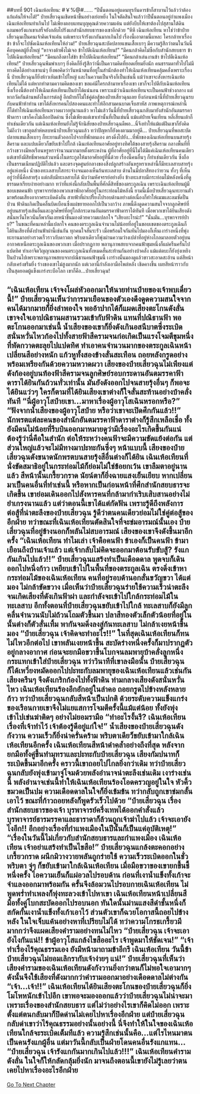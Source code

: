 ##บทที่ 901 เฉินเห้อเทียน: #￥%@#……
“ปีนั้นตอนอยู่แดนทุรกันดารข้าก็สาบานไว้แล้วว่าต้องแก้แค้นให้จงได้!” ป๋ายเสี่ยวฉุนเชิดหน้าขึ้นอย่างเย่อหยิ่ง ในใจตัดสินใจแล้วว่าปีนั้นตอนอยู่กำแพงเมือง เฉินเห้อเทียนทำเกินไป ไม่เพียงตอบแทนบุญคุณด้วยความแค้น แต่ยังบีบให้เขาต้องไปสุสานใต้ดิน แถมพอรังแกเขาเสร็จยังกลับไปรังแกสำนักสยบธารของเขาอีกด้วย
“หึหึ เฉินเห้อเทียน หาใช่ว่าข้าป๋ายเสี่ยวฉุนเป็นคนเจ้าคิดเจ้าแค้น แต่เพราะเจ้ารังแกกันมากเกินไป เรื่องนี้เอาตามนี้แหละ ใครกล้าหาเรื่องข้า ข้าก็จะไปซัดเฉินเห้อเทียนให้อ่วม!” ป๋ายเสี่ยวฉุนสะบัดปลายแขนเสื้อเบาๆ มีความรู้สึกว่าตนในวันน็คือบุคคลผู้ยิ่งใหญ่
“หาจางต้าพั่งไม่เจอ ข้าไปตีเฉินเห้อเทียน!”
“มีคนกล้าคิดไม่ซือกับสำนักสยบธาร ข้าไปตีเฉินเห้อเทียน!”
“มีคนถลึงตาใส่ข้า ข้าไปตีเฉินเห้อเทียน!”
“มีคนกล้าเล่นงานข้า ข้าไปตีเฉินเห้อเทียน!” ป๋ายเสี่ยวฉุนพึมพำเบาๆ ยิ่งคิดก็ยิ่งรู้สึกว่านี่เป็นความคิดที่ยอดเยี่ยมยิ่งนัก คนธรรมดาทั่วไปไม่มีทางคิดได้อย่างเขาแน่ๆ
ยิ่งพอคิดว่าวันหน้าตนที่อยู่ในสำนักต้องทำให้เฉินเห้อเทียนคลุ้มคลั่งเพราะเรื่องนี้ ป๋ายเสี่ยวฉุนก็ยิ่งห้าวเหิมเข้าไปใหญ่
และในความเป็นจริงก็เป็นเช่นนี้ แม้ว่าเขาจะสังหารเฉินเห้อเทียนไม่ได้ แต่หากทำตามความคิดของเขา ขอแค่มีใครกล้ามาหาเรื่องเขา เขาก็จะไปตีกับเฉินเห้อเทียน ซึ่งเรื่องนี้ต้องทำให้เฉินเห้อเทียนเป็นบ้าได้แน่นอน
เพราะแม้ว่าเฉินเห้อเทียนจะเป็นคนฟ้าช่วงกลาง แต่หากวัดกันด้านพลังในการต่อสู้ อีกฝ่ายก็ไม่ใช่คู่ต่อสู้ของป๋ายเสี่ยวฉุนเลย ยิ่งก่อนหน้านี้ที่ป๋ายเสี่ยวฉุนรบกับคนฟ้าห้าท่าน เขาได้สังหารคนไปสองคนและทำให้อีกสามคนบาดเจ็บสาหัส ภาพเหตุการณ์เหล่านี้ก็ได้ทำให้เฉินเห้อเทียนหวาดผวาอยู่นานแล้ว
หาไม่แล้ววันนี้ที่ป๋ายเสี่ยวฉุนกลับมายังสำนักอันตมรรคาฟ้าดารา เขาก็คงไม่เลือกปิดด่าน ซึ่งไม่เพียงแต่เขาเท่านั้นที่เป็นเช่นนี้ แม้แต่ป๋ายเจิ้นเทียน หลี่เสี่ยนเต้าก็ทำเช่นเดียวกัน
แต่เฉินเห้อเทียนยังไม่รู้จักนิสัยของป๋ายเสี่ยวฉุนดีพอ...นี่จึงทำให้แม้แต่ฝันเขาก็ยังคิดไม่ถึงว่า เขาอุตส่าห์หลบหน้าป๋ายเสี่ยวฉุนแล้ว ทว่าปัญหาก็ยังคงตามมาอยู่ดี...
ป๋ายเสี่ยวฉุนที่พอสะบัดปลายแขนเสื้อเบาๆ ก็ทะยานตัวออกไปจากที่พักตนเอง ตรงดิ่งไปยัง...ที่พักของเฉินเห้อเทียนบนสายรุ้งสีคราม และแปบเดียวก็ขยับเข้าไปใกล้
เฉินเห้อเทียนอาศัยอยู่ทางทิศใต้ของสายรุ้งสีคราม กลางพื้นที่ที่กว้างขวางมีหอเรือนหรูหราจำนวนมากมายตั้งตระหง่าน ผู้ที่อาศัยอยู่ที่นี่ไม่ได้มีแค่เฉินเห้อเทียนคนเดียว แต่เขายังมีสิทธิ์พาคนส่วนหนึ่งในตระกูลให้มาอาศัยอยู่ที่นี่ด้วย
เรื่องนี้คนอื่นๆ ก็ทำเช่นเดียวกัน ซึ่งถือเป็นธรรมเนียมปฏิบัติไปแล้ว
และตรงจุดศูนย์กลางของสิ่งปลูกสร้างอันหรูหราเหล่านี้ก็มีทะเลสาบสายรุ้งอยู่แห่งหนึ่ง น้ำของทะเลสาบใสกระจ่างจนมองเห็นก้นทะเลสาบ ด้านในมีปลาสีทองว่ายวน ทั้งๆ ที่เห็นอยู่ว่าที่นี่คือสายรุ้ง แต่กลับมีทะเลสาบได้ นับว่ามหัศจรรย์อย่างยิ่ง
ข้างทะเสาบมีกระท่อมไม้หลังหนึ่งที่ดูธรรมดาเรียบง่ายอย่างมาก ทว่าที่แห่งนี้กลับเป็นพื้นที่ศักดิ์สิทธิ์ของตระกูลเฉิน เพราะเฉินเห้อเทียนผู้มีขอบเขตคนฟ้า บุรพาจารย์ของพวกเขาพักอาศัยอยู่ในกระท่อมไม้หลังนี้
ยามนี้เมื่อป๋ายเสี่ยวฉุนทะยานตัวมาพร้อมเสียงอากาศระเบิดดังลั่น สายฟ้าที่ผ่าเปรี้ยงไปรอบด้านอย่างต่อเนื่องก็ทำให้เมฆและลมซัดปั่นป่วน ฟ้าดินเกิดเป็นคลื่นบิดเบือนซึ่งแผ่ขยายออกไปเป็นวงกว้าง
ภาพนี้ดึงดูดความสนใจจากลูกศิษย์ที่อยู่บนสายรุ้งเส้นอื่นและลูกศิษย์ที่อยู่ใกล้กระดานอันตมรรคาฟ้าดาราได้ทันที เมื่อพวกเขาได้ยินเสียงดังสนั่นหวั่นไหวนั่นก็พากันเงยหน้าขึ้นมองด้วยความแปลกใจ
“เสียงอะไรน่ะ!”
“นั่นมัน...บุรพาจารย์ป๋าย?”
ในขณะที่คนเหล่านี้แปลกใจ คนของตระกูลเฉินจำนวนไม่น้อยที่อยู่ในขอบเขตของตระกูลเฉินก็ได้ยินเสียงที่ดังปานฟ้าผ่านี้เช่นกัน ทุกคนใจสั่นระรัว เมื่อพร้อมใจกันหันไปมองก็เห็นเงาร่างหนึ่งที่พุ่งทะยานมาอย่างรวดเร็วราวกับดาวตก พริบตาเดียวก็พุ่งผ่านความว่างเปล่าที่อยู่ห่างไกลมาลอยตัวอยู่บนอากาศเหนือตระกูลเฉินของพวกเขา
เมื่อปรากฏกาย พลานุภาพสยบจากคนฟ้าขุมหนึ่งก็แผ่ครืนครั่นไปแปดทิศ ทำเอาจิตวิญญาณของคนตระกูลเฉินทั้งหมดสั่นสะท้านกันอย่างบ้าคลั่ง แม้แต่ตบะก็ยังยุ่งเหยิงปั่นป่วนไปเพราะพลานุภาพสยบจากปณิธานคนฟ้าขุมนี้
เงาร่างนั้นมองดูแล้วขาวสะอาดสะอ้าน แต่สีหน้ากลับเคร่งขรึมยิ่ง ร่างของเขาไม่สูงมากนัก แต่เวลานี้กำลังเอามือไพล่หลัง เชิดคางขึ้น เผยสีหน้าราวกับเป็นสุดยอดผู้แข็งแกร่งระบือโลก เขาก็คือ...ป๋ายเสี่ยวฉุน!

“เฉินเห้อเทียน เจ้าจงโผล่หัวออกมาให้นายท่านป๋ายของเจ้าพบเดี๋ยวนี้!” ป๋ายเสี่ยวฉุนเห็นว่าการมาเยือนของตัวเองดึงดูดความสนใจจากคนได้มากมายก็ยิ่งลำพองใจ พออ้าปากได้ก็แผดเสียงตะโกนดังลั่น
เขาจงใจเอาปณิธานผสานรวมเข้ากับฟ้าดิน แทนที่ปณิธานฟ้า พอตะโกนออกมาเช่นนี้ น้ำเสียงของเขาก็ยิ่งดังเกินอสนีบาตซึ่งระเบิดสนั่นหวั่นไหวก้องไปทั้งสายฟ้าสีครามจนก่อเกิดเป็นแรงโจมตีขุมหนึ่งที่พัดกวาดตะลุยไปแปดทิศ ทำเอาคนจำนวนมากของตระกูลเฉินหน้าเปลี่ยนสีอย่างหนัก แก้วหูทั้งสองข้างสั่นสะเทือน ถอยหลังกรูดอย่างพร้อมเพรียงกันด้วยความหวาดผวา
เสียงของป๋ายเสี่ยวฉุนไม่เพียงแต่ดังก้องอยู่บนท้องฟ้าสีครามจนลูกศิษย์รอบกระดานอันตมรรคาฟ้าดาราได้ยินกันถ้วนทั่วเท่านั้น มันยังดังออกไปจนสายรุ้งอื่นๆ ก็พอจะได้ยินแว่วๆ ใครก็ตามที่ได้ยินเสียงเขาต่างก็ใจสั่นสะท้านอย่างบ้าคลั่งทันที
“นี่ผู้อาวุโสป๋ายเขา...มาหาเรื่องผู้อาวุโสเฉินหรอกหรือ?”
“ฟังจากน้ำเสียงของผู้อาวุโสป๋าย หรือว่าเขาจะเปิดศึกกันแล้ว!!” นักพรตแต่ละคนของสำนักอันตมรรคาฟ้าดาราต่างก็รู้สึกเหลือเชื่อ ทั้งยังมีคนไม่น้อยที่รีบบินออกมาหมายดูว่ามีเรื่องอะไรเกิดขึ้นกันแน่ ต้องรู้ว่านี่คือในสำนัก ต่อให้ระหว่างคนฟ้าจะมีความขัดแย้งต่อกัน แต่ส่วนใหญ่แล้วจะไม่มีทางมาปะทะกันซึ่งๆ หน้าแบบนี้
เสียงของป๋ายเสี่ยวฉุนดังขนาดนักพรตบนสายรุ้งสีอื่นต่างก็ได้ยิน เฉินเห้อเทียนที่นั่งขัดสมาธิอยู่ในกระท่อมไม้ก็ย่อมไม่ใช่ข้อยกเว้น เขาลืมตาอยู่นานแล้ว สีหน้านั้นเกรี้ยวกราด นัยน์ตาก็ยิ่งฉายแสงเย็นเยียบ
หากเปลี่ยนมาเป็นคนอื่นที่ทำเช่นนี้ หรือหากเป็นก่อนหน้าที่ศึกสำนักสยบธารจะเกิดขึ้น เขาย่อมเดินออกไปสังหารคนที่กล้ามากำเริบเสิบสานอย่างไม่ยำเกรงนานแล้ว แต่ว่าตอนนี้เขาได้แต่กัดฟัน เพราะรู้ดีถึงพลังการต่อสู้ที่น่าตะลึงของป๋ายเสี่ยวฉุน รู้ดีว่าตนคนเดียวย่อมไม่ใช่คู่ต่อสู้ของอีกฝ่าย
ทว่าขณะที่เฉินเห้อเทียนตัดสินใจที่จะข่มอารมณ์นั้นเอง ป๋ายเสี่ยวฉุนที่อยู่ข้างนอกก็พลันไม่สบอารมณ์ เสียงของเขาจึงดังขึ้นมาอีกครั้ง
“เฉินเห้อเทียน ทำไมเล่า เจ้าคือคนฟ้า ข้าเองก็เป็นคนฟ้า ข้ามาเยือนถึงบ้านเจ้าแล้ว แต่เจ้ากลับไม่คิดจะออกมาต้อนรับขับสู้? รังแกกันเกินไปแล้ว!!” ป๋ายเสี่ยวฉุนแสร้งทำเป็นเดือดดาล พูดจบก็เดินออกไปหนึ่งก้าว เหยียบเข้าไปในพื้นที่ของตระกูลเฉิน ตรงดิ่งเข้าหากระท่อมไม้ของเฉินเห้อเทียน
คนที่อยู่รอบด้านอกสั่นขวัญขวา ได้แต่มอง ไม่กล้าขัดขวาง
เมื่อเห็นว่าป๋ายเสี่ยวฉุนร่ายใช้ความเร็วน่าตะลึงจนเกิดเสียงที่ดังเกินฟ้าผ่า และกำลังจะเข้าไปใกล้กระท่อมไม้ในทะเลสาบ อีกทั้งตอนที่ป๋ายเสี่ยวฉุนขยับเข้าไปใกล้ ทะเลสาบก็ยังมีลูกคลื่นจำนวนนับไม่ถ้วนโถมตัวขึ้นมา ปลาสีทองตัวเล็กตัวน้อยที่อยู่ในนั้นต่างก็ตัวสั่นเทิ้ม พากันจมดิ่งลงสู่ก้นทะเลสาบ ไม่กล้าเงยหน้าขึ้นมอง
“ป๋ายเสี่ยวฉุน เจ้าคิดจะทำอะไร!!” ในที่สุดเฉินเห้อเทียนก็ทนไม่ไหวอีกต่อไป เขาพลันเงยหน้าขึ้น สะบัดร่างหนึ่งครั้งก็มาปรากฏตัวอยู่กลางอากาศ ก่อนจะยกมือขวาขึ้นโบกจนลมพายุบ้าคลั่งลูกหนึ่งกระแทกเข้าใส่ป๋ายเสี่ยวฉุน
ทว่าวินาทีที่เขาลงมือนั้น ป๋ายเสี่ยวฉุนก็ได้เหวี่ยงหมัดออกไปปะทะกับลมพายุของเฉินเห้อเทียนแล้วเช่นกัน เสียงครืนๆ จึงดังเกริกก้องไปทั้งฟ้าดิน
ท่ามกลางเสียงดังสนั่นหวั่นไหว เฉินเห้อเทียนร้องอึกอักอยู่ในลำคอ ถอยกรูดไปข้างหลังหลายก้าว ทว่าป๋ายเสี่ยวฉุนกลับสีหน้าเป็นปกติ ด้วยระดับความแข็งแกร่งของเรือนกายเขาจึงไม่แยแสการโจมตีครั้งนี้แม้แต่น้อย ทั้งยังพุ่งเข้าไปเข่นฆ่าติดๆ อย่างไม่ยอมรามือ
“ทำอะไรงั้นรึ? เฉินเห้อเทียน เรื่องที่เจ้าทำไว้ เจ้าต้องรู้ดีอยู่แก่ใจ!” น้ำเสียงของป๋ายเสี่ยวฉุนดังกังวาน ความเร็วก็ยิ่งน่าครั่นคร้าม พริบตาเดียว็ขยับเข้ามาใกล้เฉินเห้อเทียนอีกครั้ง
เฉินเห้อเทียนสีหน้าดำคล้ำอย่างถึงที่สุด หลังจากยกมือทั้งคู่ขึ้นทำมุทราและปะทะกับป๋ายเสี่ยวฉุน เสียงกัมปนาทก็ระเบิดขึ้นมาอีกครั้ง คราวนี้เขาถอยไปไกลยิ่งกว่าเดิม ทว่าป๋ายเสี่ยวฉุนกลับยังพุ่งเข้ามาจู่โจมด้วยพลังอำนาจน่าตะลึงเช่นเดิม
เงาร่างเช่นนี้ พลังอำนาจเช่นนี้ทำให้เฉินเห้อเทียนร้องโอดครวญอยู่ในใจ หัวคิ้วขมวดเป็นปม ความเดือดดาลในใจก็ยิ่งเข้มข้น ทว่ากลับถูกเขาข่มกลั้นเอาไว้ ขณะที่ก้าวถอยหลังก็พูดรัวเร็วไปด้วย
“ป๋ายเสี่ยวฉุน เรื่องสำนักสยบธารของเจ้า บุรพาจารย์ครึ่งเทพได้ออกคำสั่งแล้ว บุรพาจารย์ธารมรรคาและธาราดาก็ล้วนถูกเจ้าฆ่าไปแล้ว เจ้าจะเอายังไงอีก!! อีกอย่างเรื่องที่กำแพงเมืองในปีนั้นก็เป็นแค่อุบัติเหตุ!”
“เรื่องในวันนี้ไม่เกี่ยวกับสำนักสยบธารและกำแพงเมือง เฉินเห้อเทียน เจ้าอย่าแสร้งทำเป็นไขสือ!” ป๋ายเสี่ยวฉุนแกล้งตะคอกอย่างเกรี้ยวกราด ผนึกมิวางวายพลันถูกร่ายใช้ ความเร็วระเบิดออกในชั่วพริบตา จู่ๆ ก็ขยับเข้ามาใกล้เฉินเห้อเทียน เมื่อมือขวาของเขายกขึ้นชี้หนึ่งครั้ง ไอความเย็นก็แผ่อวลไปรอบด้าน ก่อนที่เงาน้ำแข็งทั้งเก้าจะจำแลงออกมาพร้อมกัน ครั้นจึงล้อมวนไปรอบกายเฉินเห้อเทียน ไม่พูดพร่ำทำเพลงก็พุ่งทะลวงเข้าไปหาเขา
เฉินเห้อเทียนหน้าเปลี่ยนสี มือทั้งคู่โบกสะบัดออกไปรอบนอก ทันใดนั้นม่านแสงสีดำชั้นหนึ่งก็สกัดกั้นเงาน้ำแข็งทั้งเก้าเอาไว้ ส่วนตัวเขาก็ฉวยโอกาสนี้ถอยไปข้างหลัง ในใจเจ็บแค้นอย่างหาที่เปรียบไม่ได้ ทว่าความโกรธเกรี้ยวมีมากกว่าจึงแผดเสียงคำรามอย่างทนไม่ไหว
“ป๋ายเสี่ยวฉุน เจ้าจะเอายังไงกันแน่!! ข้าผู้อาวุโสแกล้งไขสืออะไร เจ้าพูดมาให้ชัดเจน!”
“เจ้าทำเรื่องไร้คุณธรรมเอง ยังมีหน้ามาถามข้าอีกรึ เฉินเห้อเทียน วันนี้ข้าป๋ายเสี่ยวฉุนไม่ยอมเลิกรากับเจ้าง่ายๆ แน่!” ป๋ายเสี่ยวฉุนที่เห็นว่าเสียงคำรามของเฉินเห้อเทียนดังกังวานยิ่งกว่าตนก็ไม่พอใจเอามากๆ ดังนั้นจึงใช้เสียงที่ดังมากกว่าคำรามออกมาอย่างเดือดดาลไม่ต่างกัน
“เจ้า...เจ้า!!” เฉินเห้อเทียนได้ยินเสียงตะโกนของป๋ายเสี่ยวฉุนก็ยิ่งโมโหหนักเข้าไปอีก เขาพอจะมองออกแล้วว่าป๋ายเสี่ยวฉุนไม่น่าจะมาเพราะเรื่องของสำนักสยบธาร แต่ไม่ว่าอย่างไรเขาก็คิดไม่ออก เพราะตั้งแต่ตนกลับมาก็ปิดด่านไม่เคยไปหาเรื่องอีกฝ่าย แต่ป๋ายเสี่ยวฉุนกลับด่าเขาว่าไร้คุณธรรมอย่างนั้นอย่างนี้ นี่จึงทำให้ในใจของเฉินเห้อเทียนใกล้จะระเบิดเต็มทีแล้ว
ความรู้สึกเช่นนั้นคือ...แต่ไรไหนมาตนเป็นคนรังแกผู้อื่น แต่มาวันนี้กลับเป็นฝ่ายโดนคนอื่นรังแกแทน...
“ป๋ายเสี่ยวฉุน เจ้ารังแกกันมากเกินไปแล้ว!!!” เฉินเห้อเทียนคำรามดังลั่น ในใจก็ให้กลัดกลุ้มยิ่งนัก มาจนถึงตอนนี้เขายังไม่รู้เลยว่าตนเคยไปหาเรื่องอะไรอีกฝ่าย
------


[Go To Next Chapter]( ./48.md)